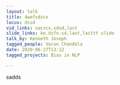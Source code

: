 ```yaml
---
layout: talk
title: 4wefsdzcx
locus: dssd
vid_links: saczcx,sdsd,last
slide_links: ke.dsfn.sd,last,lasttt slide
talk_by: Kenneth Joseph
tagged_people: Varun Chandola
date: 2020-06-27T13:12
tagged_projects: Bias in NLP

---
```


<p>sadds</p>

